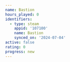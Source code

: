 ```yaml
---
name: Bastion
hours_played: 0
identifiers:
  - type: steam
    appid: '107100'
    name: Bastion
    synced_on: '2024-07-04'
active: false
rating: 0
progress: new
---
```


